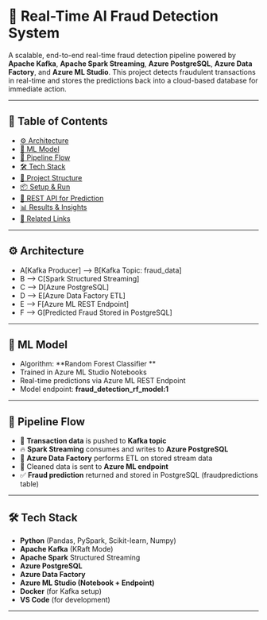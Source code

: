 # 🚨 Real-Time AI Fraud Detection System

A scalable, end-to-end real-time fraud detection pipeline powered by **Apache Kafka**, **Apache Spark Streaming**, **Azure PostgreSQL**, **Azure Data Factory**, and **Azure ML Studio**. This project detects fraudulent transactions in real-time and stores the predictions back into a cloud-based database for immediate action.

---

## 📌 Table of Contents

- [⚙️ Architecture](#️-architecture)  
- [🧠 ML Model](#-ml-model)  
- [🚀 Pipeline Flow](#-pipeline-flow)  
- [🛠️ Tech Stack](#️-tech-stack)  
- [📁 Project Structure](#-project-structure)  
- [📦 Setup & Run](#-setup--run)  
- [📡 REST API for Prediction](#-rest-api-for-prediction)  
- [📊 Results & Insights](#-results--insights)  
- [📎 Related Links](#-related-links)  

---

## ⚙️ Architecture

- A[Kafka Producer] --> B[Kafka Topic: fraud_data]  
- B --> C[Spark Structured Streaming]  
- C --> D[Azure PostgreSQL]  
- D --> E[Azure Data Factory ETL]  
- E --> F[Azure ML REST Endpoint]  
- F --> G[Predicted Fraud Stored in PostgreSQL]  

---

## 🧠 ML Model

- Algorithm: **Random Forest Classifier  **  
- Trained in Azure ML Studio Notebooks  
- Real-time predictions via Azure ML REST Endpoint  
- Model endpoint: **fraud_detection_rf_model:1**    

---

## 🚀 Pipeline Flow

- 🧾 **Transaction data** is pushed to **Kafka topic**  
- 🔥 **Spark Streaming** consumes and writes to **Azure PostgreSQL**  
- 🧬 **Azure Data Factory** performs ETL on stored stream data  
- 🧠 Cleaned data is sent to **Azure ML endpoint**  
- ✅ **Fraud prediction** returned and stored in PostgreSQL (fraudpredictions table)  

---

## 🛠️ Tech Stack

- **Python** (Pandas, PySpark, Scikit-learn, Numpy)  
- **Apache Kafka** (KRaft Mode)  
- **Apache Spark** Structured Streaming  
- **Azure PostgreSQL**  
- **Azure Data Factory**  
- **Azure ML Studio (Notebook + Endpoint)**    
- **Docker** (for Kafka setup)  
- **VS Code** (for development)  

---

